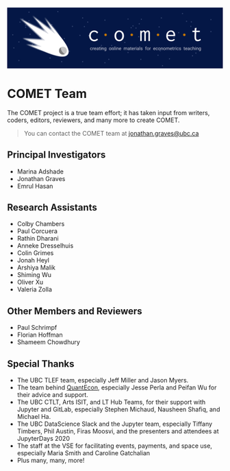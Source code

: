![COMET Banner](../media/banner_1.png)

# COMET Team

The COMET project is a true team effort; it has taken input from writers, coders, editors, reviewers, and many more to create COMET.  

> You can contact the COMET team at jonathan.graves@ubc.ca

## Principal Investigators

* Marina Adshade
* Jonathan Graves
* Emrul Hasan

## Research Assistants

* Colby Chambers
* Paul Corcuera
* Rathin Dharani
* Anneke Dresselhuis
* Colin Grimes
* Jonah Heyl
* Arshiya Malik
* Shiming Wu
* Oliver Xu
* Valeria Zolla


## Other Members and Reviewers

* Paul Schrimpf
* Florian Hoffman
* Shameem Chowdhury

## Special Thanks

* The UBC TLEF team, especially Jeff Miller and Jason Myers.
* The team behind [QuantEcon](https://quantecon.org/), especially Jesse Perla and Peifan Wu for their advice and support.
* The UBC CTLT, Arts ISIT, and LT Hub Teams, for their support with Jupyter and GitLab, especially Stephen Michaud, Nausheen Shafiq, and Michael Ha.
* The UBC DataScience Slack and the Jupyter team, especially Tiffany Timbers, Phil Austin, Firas Moosvi, and the presenters and attendees at JupyterDays 2020
* The staff at the VSE for facilitating events, payments, and space use, especially Maria Smith and Caroline Gatchalian
* Plus many, many, more!